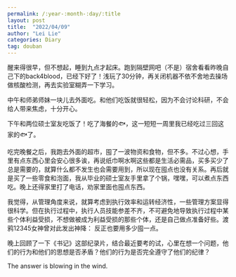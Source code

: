 ```yaml
---
permalink: /:year-:month-:day/:title
layout: post
title:  "2022/04/09"
author: "Lei Lie"
categories: Diary
tag: douban
---
```


醒来得很早，但不想起，睡到九点才起床。跑到隔壁网吧（不是）宿舍看看昨晚自己下的back4blood，已经下好了！浅玩了30分钟，再关闭机器不依不舍地去操场做核酸检测，再去实验室糊弄一下学习。

中午和师弟师妹一块儿去外面吃。和他们吃饭就很轻松，因为不会讨论科研，不会给人带来焦虑，十分开心。

下午和两位硕士室友吃饭了！吃了海餐的🐟，这一短短一周里我已经吃过三回这家的🐟了。

吃完晚餐之后，我跑去外面的超市，囤了一波物资和食物，但不多。不过心想，手里有点东西心里会安心很多诶，再说纸巾啊水啊这些都是生活必需品，买多买少了总是需要的，就算什么都不发生也会需要用到，所以现在囤点也没有关系。再后就是买了一些零食和泡面，我从毕业的硕士室友手里拿了个锅，嘿嘿，可以煮点东西吃。晚上还得家里打了电话，劝家里面也囤点东西。

我觉得，从管理角度来说，就算考虑到执行效率和运转经济性，一些管理方案显得很科学。但在执行过程中，执行人员技能参差不齐，不可避免地导致执行过程中某些个体利益受损，不想做被成为利益受损的那些个体，还是自己做点准备好些。渡鸦12345女神曾对此发出神降： 反正也要用多少囤一点。

晚上回顾了一下《书记》这部纪录片，结合最近要考的试，心里在想一个问题，他们的行为和他们的思想是否矛盾？他们的行为是否完全遵守了他们的纪律？

The answer is blowing in the wind.